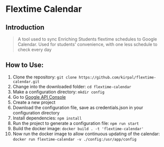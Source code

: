 # Flextime Calendar

## Introduction

> A tool used to sync Enriching Students flextime schedules to Google Calendar. Used for students' convenience, with one less schedule to check every day

## How to Use:

1. Clone the repository: `git clone https://github.com/kirpal/flextime-calendar.git`
2. Change into the downloaded folder: `cd flextime-calendar`
3. Make a configuration directory: `mkdir config`
4. Go to [Google API Console](https://console.cloud.google.com/)
5. Create a new project
6. Download the configuration file, save as credentials.json in your configuration directory
7. Install dependencies: `npm install`
8. Run the project to generate a configuration file: `npm run start`
9. Build the docker image: `docker build . -t 'flextime-calendar'`
10. Now run the docker image to allow continuous updating of the calendar:
`docker run flextime-calendar -v ./config:/usr/app/config`